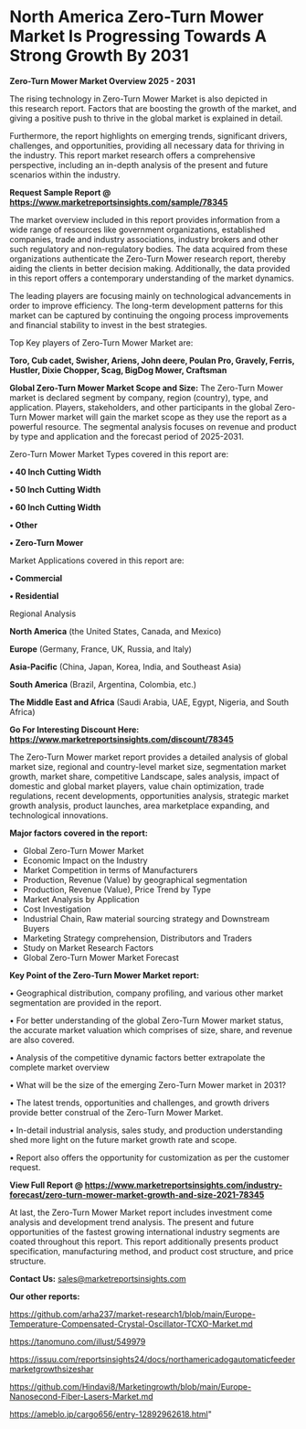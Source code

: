 # North America Zero-Turn Mower Market Is Progressing Towards A Strong Growth By 2031

<Strong> Zero-Turn Mower Market Overview 2025 - 2031</strong>

The rising technology in Zero-Turn Mower Market is also depicted in this research report. Factors that are boosting the growth of the market, and giving a positive push to thrive in the global market is explained in detail.

Furthermore, the report highlights on emerging trends, significant drivers, challenges, and opportunities, providing all necessary data for thriving in the industry. This report market research offers a comprehensive perspective, including an in-depth analysis of the present and future scenarios within the industry.

<strong>Request Sample Report @ <a href=https://www.marketreportsinsights.com/sample/78345>https://www.marketreportsinsights.com/sample/78345</a></strong>

The market overview included in this report provides information from a wide range of resources like government organizations, established companies, trade and industry associations, industry brokers and other such regulatory and non-regulatory bodies. The data acquired from these organizations authenticate the Zero-Turn Mower research report, thereby aiding the clients in better decision making. Additionally, the data provided in this report offers a contemporary understanding of the market dynamics.

The leading players are focusing mainly on technological advancements in order to improve efficiency. The long-term development patterns for this market can be captured by continuing the ongoing process improvements and financial stability to invest in the best strategies.

Top Key players of Zero-Turn Mower Market are:

<strong>Toro, Cub cadet, Swisher, Ariens, John deere, Poulan Pro, Gravely, Ferris, Hustler, Dixie Chopper, Scag, BigDog Mower, Craftsman</strong>

<strong><b>Global Zero-Turn Mower Market Scope and Size:</b></strong>
The Zero-Turn Mower market is declared segment by company, region (country), type, and application. Players, stakeholders, and other participants in the global Zero-Turn Mower market will gain the market scope as they use the report as a powerful resource. The segmental analysis focuses on revenue and product by type and application and the forecast period of 2025-2031.

Zero-Turn Mower Market Types covered in this report are:

<strong>• 40 Inch Cutting Width

• 50 Inch Cutting Width

• 60 Inch Cutting Width

• Other

• Zero-Turn Mower</strong>

Market Applications covered in this report are:

<strong>• Commercial

• Residential</strong> 

Regional Analysis

<strong>North America</strong> (the United States, Canada, and Mexico)

<strong>Europe</strong> (Germany, France, UK, Russia, and Italy)

<strong>Asia-Pacific</strong> (China, Japan, Korea, India, and Southeast Asia)

<strong>South America</strong> (Brazil, Argentina, Colombia, etc.)

<strong>The Middle East and Africa</strong> (Saudi Arabia, UAE, Egypt, Nigeria, and South Africa)

<strong>Go For Interesting Discount Here: <a href=https://www.marketreportsinsights.com/discount/78345>https://www.marketreportsinsights.com/discount/78345</a></strong>

The Zero-Turn Mower market report provides a detailed analysis of global market size, regional and country-level market size, segmentation market growth, market share, competitive Landscape, sales analysis, impact of domestic and global market players, value chain optimization, trade regulations, recent developments, opportunities analysis, strategic market growth analysis, product launches, area marketplace expanding, and technological innovations.

<strong><b>Major factors covered in the report:</b></strong>
<ul>
  <li>Global Zero-Turn Mower Market </li>
  <li>Economic Impact on the Industry</li>
  <li>Market Competition in terms of Manufacturers</li>
  <li>Production, Revenue (Value) by geographical segmentation</li>
  <li>Production, Revenue (Value), Price Trend by Type</li>
  <li>Market Analysis by Application</li>
  <li>Cost Investigation</li>
  <li>Industrial Chain, Raw material sourcing strategy and Downstream Buyers</li>
  <li>Marketing Strategy comprehension, Distributors and Traders</li>
  <li>Study on Market Research Factors</li>
  <li>Global Zero-Turn Mower Market Forecast</li>
</ul>

<strong><b>Key Point of the Zero-Turn Mower Market report:</b></strong>

• Geographical distribution, company profiling, and various other market segmentation are provided in the report.

• For better understanding of the global Zero-Turn Mower market status, the accurate market valuation which comprises of size, share, and revenue are also covered.

• Analysis of the competitive dynamic factors better extrapolate the complete market overview

• What will be the size of the emerging Zero-Turn Mower market in 2031?

• The latest trends, opportunities and challenges, and growth drivers provide better construal of the Zero-Turn Mower Market.

• In-detail industrial analysis, sales study, and production understanding shed more light on the future market growth rate and scope.

• Report also offers the opportunity for customization as per the customer request.

<strong><b>View Full Report @ <a href=https://www.marketreportsinsights.com/industry-forecast/zero-turn-mower-market-growth-and-size-2021-78345>https://www.marketreportsinsights.com/industry-forecast/zero-turn-mower-market-growth-and-size-2021-78345</a></b></strong>


At last, the Zero-Turn Mower Market report includes investment come analysis and development trend analysis. The present and future opportunities of the fastest growing international industry segments are coated throughout this report. This report additionally presents product specification, manufacturing method, and product cost structure, and price structure.

<strong>Contact Us:</strong>
sales@marketreportsinsights.com

<strong>Our other reports:</strong>

<a href=https://github.com/arha237/market-research1/blob/main/Europe-Temperature-Compensated-Crystal-Oscillator-TCXO-Market.md>https://github.com/arha237/market-research1/blob/main/Europe-Temperature-Compensated-Crystal-Oscillator-TCXO-Market.md</a>

<a href=https://tanomuno.com/illust/549979>https://tanomuno.com/illust/549979</a>

<a href=https://issuu.com/reportsinsights24/docs/northamericadogautomaticfeedermarketgrowthsizeshar>https://issuu.com/reportsinsights24/docs/northamericadogautomaticfeedermarketgrowthsizeshar</a>

<a href=https://github.com/Hindavi8/Marketingrowth/blob/main/Europe-Nanosecond-Fiber-Lasers-Market.md>https://github.com/Hindavi8/Marketingrowth/blob/main/Europe-Nanosecond-Fiber-Lasers-Market.md</a>

<a href=https://ameblo.jp/cargo656/entry-12892962618.html>https://ameblo.jp/cargo656/entry-12892962618.html</a>"
